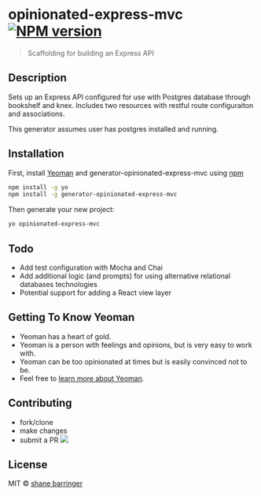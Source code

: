 # opinionated-express-mvc [![NPM version][npm-image]][npm-url]
> Scaffolding for building an Express API

## Description

Sets up an Express API configured for use with Postgres database through bookshelf and knex. Includes two resources with restful route configuraiton and associations.

This generator assumes user has postgres installed and running.

## Installation

First, install [Yeoman](http://yeoman.io) and generator-opinionated-express-mvc using [npm](https://www.npmjs.com/)


```bash
npm install -g yo
npm install -g generator-opinionated-express-mvc
```

Then generate your new project:

```bash
yo opinionated-express-mvc
```

## Todo

* Add test configuration with Mocha and Chai
* Add additional logic (and prompts) for using alternative relational databases technologies
* Potential support for adding a React view layer

## Getting To Know Yeoman

 * Yeoman has a heart of gold.
 * Yeoman is a person with feelings and opinions, but is very easy to work with.
 * Yeoman can be too opinionated at times but is easily convinced not to be.
 * Feel free to [learn more about Yeoman](http://yeoman.io/).

## Contributing

* fork/clone
* make changes
* submit a PR ![](http://cultofthepartyparrot.com/parrots/parrot.gif)

## License

MIT © [shane barringer]()

[npm-image]: https://badge.fury.io/js/generator-opinionated-express-mvc.svg
[npm-url]: https://npmjs.org/package/generator-opinionated-express-mvc
[daviddm-image]: https://david-dm.org/shanebarringer/generator-opinionated-express-mvc.svg?theme=shields.io
[daviddm-url]: https://david-dm.org/shanebarringer/generator-opinionated-express-mvc
